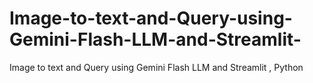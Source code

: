# Image-to-text-and-Query-using-Gemini-Flash-LLM-and-Streamlit-
Image to text and Query using Gemini Flash LLM and Streamlit , Python
